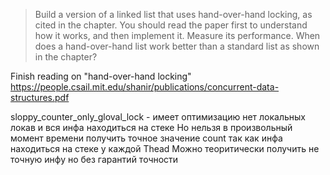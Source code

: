 > Build a version of a linked list that uses hand-over-hand locking, as cited in the chapter. You should read the paper first to understand how it works, and then implement it. Measure its performance. When does a hand-over-hand list work better than a standard list as shown in the chapter?

Finish reading on "hand-over-hand locking" https://people.csail.mit.edu/shanir/publications/concurrent-data-structures.pdf

sloppy_counter_only_gloval_lock - имеет оптимизацию нет локальных локав и вся инфа находиться на стеке
Но нельзя в произвольный момент времени получить точное значение count
так как инфа находиться на стеке у каждой Thead 
Можно теоритически получить не точную инфу но без гарантий точности
